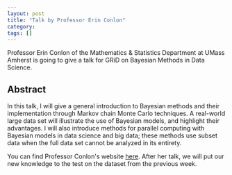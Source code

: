 ```yaml
---
layout: post
title: "Talk by Professor Erin Conlon"
category: 
tags: []
---
```


Professor Erin Conlon of the Mathematics & Statistics Department at UMass Amherst is going to give a talk for GRiD on Bayesian Methods in Data Science. 

## Abstract

In this talk, I will give a general introduction to Bayesian methods and their implementation through Markov chain Monte Carlo techniques. A real-world large data set will illustrate the use of Bayesian models, and highlight their advantages. I will also introduce methods for parallel computing with Bayesian models in data science and big data; these methods use subset data when the full data set cannot be analyzed in its entirety. 

You can find Professor Conlon's website [here](http://people.math.umass.edu/~conlon/index.html). After her talk, we will put our new knowledge to the test on the dataset from the previous week. 


